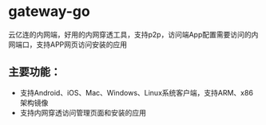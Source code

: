 # gateway-go

云亿连的内网端，好用的内网穿透工具，支持p2p，访问端App配置需要访问的内网端口，支持APP网页访问安装的应用

## 主要功能：

- 支持Android、iOS、Mac、Windows、Linux系统客户端，支持ARM、x86架构镜像
- 支持内网穿透访问管理页面和安装的应用
